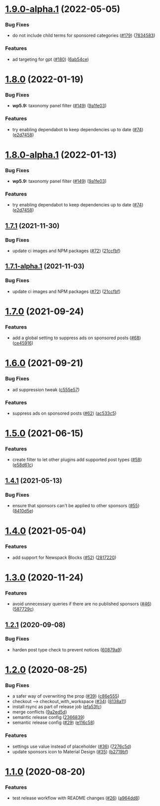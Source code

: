 # [1.9.0-alpha.1](https://github.com/Automattic/newspack-sponsors/compare/v1.8.0...v1.9.0-alpha.1) (2022-05-05)


### Bug Fixes

* do not include child terms for sponsored categories ([#179](https://github.com/Automattic/newspack-sponsors/issues/179)) ([7834583](https://github.com/Automattic/newspack-sponsors/commit/7834583d215d62a0ca10a3340c15e15c047f4cff))


### Features

* ad targeting for gpt ([#180](https://github.com/Automattic/newspack-sponsors/issues/180)) ([6ab54ce](https://github.com/Automattic/newspack-sponsors/commit/6ab54ce7233596cf6f90df0054bc80a497d60690))

# [1.8.0](https://github.com/Automattic/newspack-sponsors/compare/v1.7.1...v1.8.0) (2022-01-19)


### Bug Fixes

* **wp5.9:** taxonomy panel filter ([#149](https://github.com/Automattic/newspack-sponsors/issues/149)) ([9a1fe03](https://github.com/Automattic/newspack-sponsors/commit/9a1fe03ef602ffbdce14c86ce3bb58c73359f698))


### Features

* try enabling dependabot to keep dependencies up to date ([#74](https://github.com/Automattic/newspack-sponsors/issues/74)) ([e2d7458](https://github.com/Automattic/newspack-sponsors/commit/e2d74586bdd428b1cadacfc50979dfd140812132))

# [1.8.0-alpha.1](https://github.com/Automattic/newspack-sponsors/compare/v1.7.1...v1.8.0-alpha.1) (2022-01-13)


### Bug Fixes

* **wp5.9:** taxonomy panel filter ([#149](https://github.com/Automattic/newspack-sponsors/issues/149)) ([9a1fe03](https://github.com/Automattic/newspack-sponsors/commit/9a1fe03ef602ffbdce14c86ce3bb58c73359f698))


### Features

* try enabling dependabot to keep dependencies up to date ([#74](https://github.com/Automattic/newspack-sponsors/issues/74)) ([e2d7458](https://github.com/Automattic/newspack-sponsors/commit/e2d74586bdd428b1cadacfc50979dfd140812132))

## [1.7.1](https://github.com/Automattic/newspack-sponsors/compare/v1.7.0...v1.7.1) (2021-11-30)


### Bug Fixes

* update ci images and NPM packages ([#72](https://github.com/Automattic/newspack-sponsors/issues/72)) ([21ccfbf](https://github.com/Automattic/newspack-sponsors/commit/21ccfbf075b80441e77185ed36148bcc024bb8eb))

## [1.7.1-alpha.1](https://github.com/Automattic/newspack-sponsors/compare/v1.7.0...v1.7.1-alpha.1) (2021-11-03)


### Bug Fixes

* update ci images and NPM packages ([#72](https://github.com/Automattic/newspack-sponsors/issues/72)) ([21ccfbf](https://github.com/Automattic/newspack-sponsors/commit/21ccfbf075b80441e77185ed36148bcc024bb8eb))

# [1.7.0](https://github.com/Automattic/newspack-sponsors/compare/v1.6.0...v1.7.0) (2021-09-24)


### Features

* add a global setting to suppress ads on sponsored posts ([#68](https://github.com/Automattic/newspack-sponsors/issues/68)) ([ce45916](https://github.com/Automattic/newspack-sponsors/commit/ce4591623443774d7198e09e378d79445808f0ff))

# [1.6.0](https://github.com/Automattic/newspack-sponsors/compare/v1.5.0...v1.6.0) (2021-09-21)


### Bug Fixes

* ad suppression tweak ([c555e57](https://github.com/Automattic/newspack-sponsors/commit/c555e576cdf1e35999a5fc4ac243ad7d02fb09ea))


### Features

* suppress ads on sponsored posts ([#62](https://github.com/Automattic/newspack-sponsors/issues/62)) ([ac533c5](https://github.com/Automattic/newspack-sponsors/commit/ac533c558f14af44f2fad245aa67cac7a87707b2))

# [1.5.0](https://github.com/Automattic/newspack-sponsors/compare/v1.4.1...v1.5.0) (2021-06-15)


### Features

* create filter to let other plugins add supported post types ([#58](https://github.com/Automattic/newspack-sponsors/issues/58)) ([e58d61c](https://github.com/Automattic/newspack-sponsors/commit/e58d61cb320bae4a1b2badbdc5a6278254793d1c))

## [1.4.1](https://github.com/Automattic/newspack-sponsors/compare/v1.4.0...v1.4.1) (2021-05-13)


### Bug Fixes

* ensure that sponsors can't be applied to other sponsors ([#55](https://github.com/Automattic/newspack-sponsors/issues/55)) ([8410d5e](https://github.com/Automattic/newspack-sponsors/commit/8410d5e50c94e8f9d1a506245bb3921be750c9cc))

# [1.4.0](https://github.com/Automattic/newspack-sponsors/compare/v1.3.0...v1.4.0) (2021-05-04)


### Features

* add support for Newspack Blocks ([#52](https://github.com/Automattic/newspack-sponsors/issues/52)) ([2817220](https://github.com/Automattic/newspack-sponsors/commit/2817220c89c74c9c16a46895d8f30326f46b4778))

# [1.3.0](https://github.com/Automattic/newspack-sponsors/compare/v1.2.1...v1.3.0) (2020-11-24)


### Features

* avoid unnecessary queries if there are no published sponsors ([#46](https://github.com/Automattic/newspack-sponsors/issues/46)) ([587729c](https://github.com/Automattic/newspack-sponsors/commit/587729cb6fc99382008c668dce7b37ef6e78a77b))

## [1.2.1](https://github.com/Automattic/newspack-sponsors/compare/v1.2.0...v1.2.1) (2020-09-08)


### Bug Fixes

* harden post type check to prevent notices ([60879a9](https://github.com/Automattic/newspack-sponsors/commit/60879a9ce83d0846db537c085ed03b783a03fc69))

# [1.2.0](https://github.com/Automattic/newspack-sponsors/compare/v1.1.0...v1.2.0) (2020-08-25)


### Bug Fixes

* a safer way of overwriting the prop ([#39](https://github.com/Automattic/newspack-sponsors/issues/39)) ([c86e555](https://github.com/Automattic/newspack-sponsors/commit/c86e555c3738837f14d53a3dbc6ecf15d0cc9b09))
* checkout --> checkout_with_workspace ([#34](https://github.com/Automattic/newspack-sponsors/issues/34)) ([8138a11](https://github.com/Automattic/newspack-sponsors/commit/8138a11f7da649de3880a54c93c837623dc912d0))
* install rsync as part of release job ([efa53fc](https://github.com/Automattic/newspack-sponsors/commit/efa53fc5fee25b5829b397fca58312c6684377a7))
* merge conflicts ([9a2ed5d](https://github.com/Automattic/newspack-sponsors/commit/9a2ed5da541334de9d579ef047a10bac2bfe25ed))
* semantic release config ([2366839](https://github.com/Automattic/newspack-sponsors/commit/236683991baab1bf61a66458040ae3971f82b7a8))
* semantic release config ([#29](https://github.com/Automattic/newspack-sponsors/issues/29)) ([e116c58](https://github.com/Automattic/newspack-sponsors/commit/e116c58146a9a64ff881eeb0cd70dad536e6cab5))


### Features

* settings use value instead of placeholder ([#36](https://github.com/Automattic/newspack-sponsors/issues/36)) ([7276c5d](https://github.com/Automattic/newspack-sponsors/commit/7276c5d218d790126ba201b49fab0b57ad88eb33))
* update sponsors icon to Material Design ([#35](https://github.com/Automattic/newspack-sponsors/issues/35)) ([b2719bf](https://github.com/Automattic/newspack-sponsors/commit/b2719bf585a64ffd9e56032878dd27ced883ed23))

# [1.1.0](https://github.com/Automattic/newspack-sponsors/compare/v1.0.0...v1.1.0) (2020-08-20)


### Features

* test release workflow with README changes ([#26](https://github.com/Automattic/newspack-sponsors/issues/26)) ([a964dd8](https://github.com/Automattic/newspack-sponsors/commit/a964dd8f6c8aa9f6f868a117e5d4ee45aacfdf6b))
